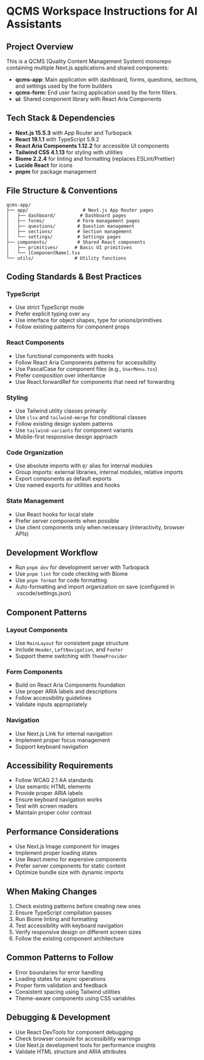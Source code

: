 # QCMS Workspace Instructions for AI Assistants

## Project Overview

This is a QCMS (Quality Content Management System) monorepo containing multiple Next.js applications and shared components:

- **qcms-app**: Main application with dashboard, forms, questions, sections, and settings used by the form builders
- **qcms-form**: End user facing application used by the form fillers.
- **ui**: Shared component library with React Aria Components

## Tech Stack & Dependencies

- **Next.js 15.5.3** with App Router and Turbopack
- **React 19.1.1** with TypeScript 5.9.2
- **React Aria Components 1.12.2** for accessible UI components
- **Tailwind CSS 4.1.13** for styling with utilities
- **Biome 2.2.4** for linting and formatting (replaces ESLint/Prettier)
- **Lucide React** for icons
- **pnpm** for package management

## File Structure & Conventions

```
qcms-app/
├── app/                    # Next.js App Router pages
│   ├── dashboard/         # Dashboard pages
│   ├── forms/            # Form management pages
│   ├── questions/        # Question management
│   ├── sections/         # Section management
│   └── settings/         # Settings pages
├── components/           # Shared React components
│   ├── primitives/      # Basic UI primitives
│   └── [ComponentName].tsx
└── utils/               # Utility functions
```

## Coding Standards & Best Practices

### TypeScript

- Use strict TypeScript mode
- Prefer explicit typing over `any`
- Use interface for object shapes, type for unions/primitives
- Follow existing patterns for component props

### React Components

- Use functional components with hooks
- Follow React Aria Components patterns for accessibility
- Use PascalCase for component files (e.g., `UserMenu.tsx`)
- Prefer composition over inheritance
- Use React.forwardRef for components that need ref forwarding

### Styling

- Use Tailwind utility classes primarily
- Use `clsx` and `tailwind-merge` for conditional classes
- Follow existing design system patterns
- Use `tailwind-variants` for component variants
- Mobile-first responsive design approach

### Code Organization

- Use absolute imports with `@/` alias for internal modules
- Group imports: external libraries, internal modules, relative imports
- Export components as default exports
- Use named exports for utilities and hooks

### State Management

- Use React hooks for local state
- Prefer server components when possible
- Use client components only when necessary (interactivity, browser APIs)

## Development Workflow

- Run `pnpm dev` for development server with Turbopack
- Use `pnpm lint` for code checking with Biome
- Use `pnpm format` for code formatting
- Auto-formatting and import organization on save (configured in .vscode/settings.json)

## Component Patterns

### Layout Components

- Use `MainLayout` for consistent page structure
- Include `Header`, `LeftNavigation`, and `Footer`
- Support theme switching with `ThemeProvider`

### Form Components

- Build on React Aria Components foundation
- Use proper ARIA labels and descriptions
- Follow accessibility guidelines
- Validate inputs appropriately

### Navigation

- Use Next.js Link for internal navigation
- Implement proper focus management
- Support keyboard navigation

## Accessibility Requirements

- Follow WCAG 2.1 AA standards
- Use semantic HTML elements
- Provide proper ARIA labels
- Ensure keyboard navigation works
- Test with screen readers
- Maintain proper color contrast

## Performance Considerations

- Use Next.js Image component for images
- Implement proper loading states
- Use React.memo for expensive components
- Prefer server components for static content
- Optimize bundle size with dynamic imports

## When Making Changes

1. Check existing patterns before creating new ones
2. Ensure TypeScript compilation passes
3. Run Biome linting and formatting
4. Test accessibility with keyboard navigation
5. Verify responsive design on different screen sizes
6. Follow the existing component architecture

## Common Patterns to Follow

- Error boundaries for error handling
- Loading states for async operations
- Proper form validation and feedback
- Consistent spacing using Tailwind utilities
- Theme-aware components using CSS variables

## Debugging & Development

- Use React DevTools for component debugging
- Check browser console for accessibility warnings
- Use Next.js development tools for performance insights
- Validate HTML structure and ARIA attributes
